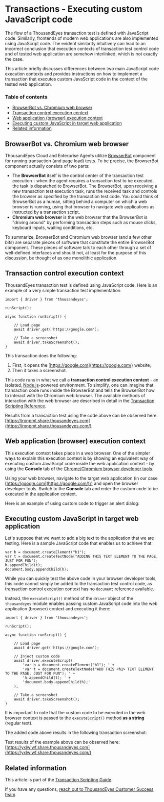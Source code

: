 # Transactions - Executing custom JavaScript code

The flow of a ThousandEyes transaction test is defined with JavaScript code. Similarly, frontends of modern web applications are also implemented using JavaScript code. The evident similarity intuitively can lead to an incorrect conclusion that execution contexts of transaction test control code and of tested web application are somehow interlinked, which is not exactly the case.

This article briefly discusses differences between two main JavaScript code execution contexts and provides instructions on how to implement a transaction that executes custom JavaScript code in the context of the tested web application.

### Table of contents

* [BrowserBot vs. Chromium web browser]()
* [Transaction control execution context]()
* [Web application \(browser\) execution context]()
* [Executing custom JavaScript in target web application]()
* [Related information]()

## BrowserBot vs. Chromium web browser

ThousandEyes Cloud and Enterprise Agents utilize [BrowserBot](https://success.thousandeyes.com/PublicArticlePage?articleIdParam=kA0E0000000CmnsKAC_What-is-BrowserBot) component for running transaction \(and page load\) tests. To be precise, the BrowserBot component actually consists of two parts:

* The **BrowserBot** itself is the control center of the transaction test execution - when the agent requires a transaction test to be executed, the task is dispatched to BrowserBot. The BrowserBot, upon receiving a new transaction test execution task, runs the received task and controls the browser as specified by the transaction test code. You could think of BrowserBot as a human, sitting behind a computer on which a web browser is running, using that browser to navigate web applications as instructed by a transaction script.
* **Chromium web browser** is the web browser that the BrowserBot is "driving around" by performing transaction steps such as mouse clicks, keyboard inputs, waiting conditions, etc.

To summarize, BrowserBot and Chromium web browser \(and a few other bits\) are separate pieces of software that constitute the entire BrowserBot component. These pieces of software talk to each other through a set of well-defined interfaces and should not, at least for the purpose of this discussion, be thought of as one monolithic application.

## Transaction control execution context

ThousandEyes transaction test is defined using JavaScript code. Here is an example of a very simple transaction test implementation:

```text
import { driver } from 'thousandeyes';

runScript();

async function runScript() {

    // Load page
    await driver.get('https://google.com');

    // Take a screenshot
    await driver.takeScreenshot();
}
```

This transaction does the following:

1. First, it opens the [https://google.com](https://google.com/) website;
2. Then it takes a screenshot.

This code runs in what we call a **transaction control execution context** - an isolated, [Node.js](https://nodejs.org/)-powered environment. To simplify, one can imagine that transaction code runs inside the BrowserBot and tells the BrowserBot how to interact with the Chromium web browser. The available methods of interaction with the web browser are described in detail in the [Transaction Scripting Reference](https://success.thousandeyes.com/PublicArticlePage?articleIdParam=kA02R000000UIORSA4_Transaction-Scripting-Reference).

Results from a transaction test using the code above can be observed here: [https://jrxnpmt.share.thousandeyes.com](https://jrxnpmt.share.thousandeyes.com/)

## Web application \(browser\) execution context

This execution context takes place in a web browser. One of the simpler ways to explain this execution context is by showing an equivalent way of executing custom JavaScript code inside the web application context - by using the **Console** tab of the [Chrome/Chromium browser developer tools](https://developers.google.com/web/tools/chrome-devtools/).

Using your web browser, navigate to the target web application \(in our case [https://google.com](https://google.com/)\) and open the browser developer tools. Switch to the **Console** tab and enter the custom code to be executed in the application context.

Here is an example of using custom code to trigger an alert dialog:

## Executing custom JavaScript in target web application

Let's suppose that we want to add a big text to the application that we are testing. Here is a sample JavaScript code that enables us to achieve that:

```text
var h = document.createElement("h1");
var t = document.createTextNode("ADDING THIS TEXT ELEMENT TO THE PAGE, JUST FOR FUN");
h.appendChild(t);
document.body.appendChild(h);
```

While you can quickly test the above code in your browser developer tools, this code cannot simply be added to the transaction test control code, as transaction control execution context has no `document` reference available.

Instead, the `executeScript()` method of the `driver` object of the `thousandeyes` module enables passing custom JavaScript code into the web application \(browser\) context and executing it there:

```text
import { driver } from 'thousandeyes';

runScript(); 

async function runScript() {

    // Load page
    await driver.get('https://google.com');

    // Inject custom code
    await driver.executeScript(
        'var h = document.createElement("h1"); ' +
        'var t = document.createTextNode("ADD THIS <h1> TEXT ELEMENT TO THE PAGE, JUST FOR FUN"); ' +
        'h.appendChild(t); ' +
        'document.body.appendChild(h);'
    );

    // Take a screenshot
    await driver.takeScreenshot();
}
```

It is important to note that the custom code to be executed in the web browser context is passed to the `executeScript()` method **as a string** \(regular text\).

The added code above results in the following transaction screenshot:

Test results of the example above can be observed here: [https://yxlwlwf.share.thousandeyes.com](https://yxlwlwf.share.thousandeyes.com/)

## Related information

This article is part of the [Transaction Scripting Guide](https://success.thousandeyes.com/PublicArticlePage?articleIdParam=kA044000000UFYvCAO_Transaction-Scripting-Guide).

If you have any questions, [reach out to ThousandEyes Customer Success team](https://success.thousandeyes.com/PublicArticlePage?articleIdParam=kA044000000UGTFCA4_Getting-support-from-ThousandEyes).

